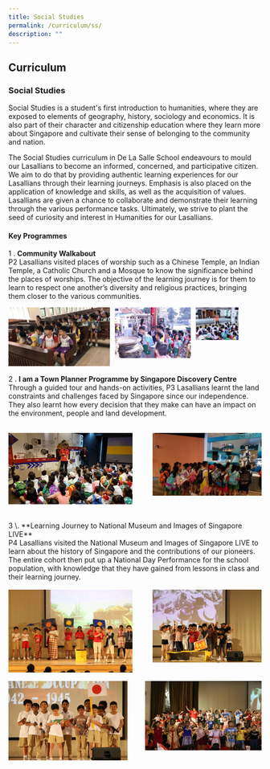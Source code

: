 ```yaml
---
title: Social Studies
permalink: /curriculum/ss/
description: ""
---
```

## Curriculum

### Social Studies

Social Studies is a student's first introduction to humanities, where they are exposed to elements of geography, history, sociology and economics. It is also part of their character and citizenship education where they learn more about Singapore and cultivate their sense of belonging to the community and nation.

The Social Studies curriculum in De La Salle School endeavours to mould our Lasallians to become an informed, concerned, and participative citizen. We aim to do that by providing authentic learning experiences for our Lasallians through their learning journeys. Emphasis is also placed on the application of knowledge and skills, as well as the acquisition of values. Lasallians are given a chance to collaborate and demonstrate their learning through the various performance tasks. Ultimately, 
we strive to plant the seed of curiosity and interest
in Humanities for our Lasallians.

#### Key Programmes

1 \. **Community Walkabout**<br>
P2 Lasallians visited places of worship such as a Chinese Temple, an Indian Temple, a Catholic Church and a Mosque to know the significance behind the places of worships. The objective of the learning journey is for them to learn to respect one another’s diversity and religious practices, bringing them closer to the various communities.

<img src="/images/Social Studies-1.jpg" style="width:40%;margin-right:10px;" align = "left">  
<img src="/images/Social Studies-2.jpg" style="width:30%;margin-right:10px;" align = "left">  
<img src="/images/Social Studies-3.jpg" style="width:17%;margin-right:10px;" align = "left">

<br clear="left"><br>
2 \. **I am a Town Planner Programme by Singapore Discovery Centre**<br>
Through a guided tour and hands-on activities, P3 Lasallians learnt the land constraints and challenges faced by Singapore since our independence. They also learnt how every decision that they make can have an impact on the environment, people and land development.<br><br>

<img src="/images/Social Studies-4.jpg" style="width:49%" align=left>  
<img src="/images/Social Studies-5.jpg" style="width:43%" align=right>
<br clear="left"><br><br>
3 \. **Learning Journey to National Museum and Images of Singapore LIVE**<br>
P4 Lasallians visited the National Museum and Images of Singapore LIVE to learn about the history of Singapore and the contributions of our pioneers. The entire cohort then put up a National Day Performance for the school population, with knowledge that they have gained from lessons in class and their learning journey.<br><br>

<img src="/images/Social Studies-6.jpg" style="width:49%" align=left>  
<img src="/images/Social Studies-7.jpg" style="width:43%" align=right>
<br clear="left"><br>
<img src="/images/Social Studies-8.jpg" style="width:47%" align=left>  
<img src="/images/Social Studies-9.jpg" style="width:46%" align=right>